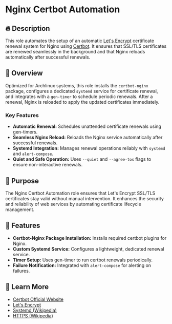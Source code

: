 # Nginx Certbot Automation

## 🔥 Description

This role automates the setup of an automatic [Let's Encrypt](https://letsencrypt.org/) certificate renewal system for Nginx using [Certbot](https://certbot.eff.org/). It ensures that SSL/TLS certificates are renewed seamlessly in the background and that Nginx reloads automatically after successful renewals.

## 📖 Overview

Optimized for Archlinux systems, this role installs the `certbot-nginx` package, configures a dedicated `systemd` service for certificate renewal, and integrates with a `gen-timer` to schedule periodic renewals. After a renewal, Nginx is reloaded to apply the updated certificates immediately.

### Key Features
- **Automatic Renewal:** Schedules unattended certificate renewals using gen-timers.
- **Seamless Nginx Reload:** Reloads the Nginx service automatically after successful renewals.
- **Systemd Integration:** Manages renewal operations reliably with `systemd` and `alert-compose`.
- **Quiet and Safe Operation:** Uses `--quiet` and `--agree-tos` flags to ensure non-interactive renewals.

## 🎯 Purpose

The Nginx Certbot Automation role ensures that Let's Encrypt SSL/TLS certificates stay valid without manual intervention. It enhances the security and reliability of web services by automating certificate lifecycle management.

## 🚀 Features

- **Certbot-Nginx Package Installation:** Installs required certbot plugins for Nginx.
- **Custom Systemd Service:** Configures a lightweight, dedicated renewal service.
- **Timer Setup:** Uses gen-timer to run certbot renewals periodically.
- **Failure Notification:** Integrated with `alert-compose` for alerting on failures.

## 🔗 Learn More

- [Certbot Official Website](https://certbot.eff.org/)
- [Let's Encrypt](https://letsencrypt.org/)
- [Systemd (Wikipedia)](https://en.wikipedia.org/wiki/Systemd)
- [HTTPS (Wikipedia)](https://en.wikipedia.org/wiki/HTTPS)
